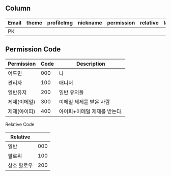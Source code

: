 
## Column

| Email | theme | profileImg | nickname | permission | relative | lastConnect | lastActivity |   API  |
| ----- | ----- | ---------- | -------- | ---------- | -------- | ----------- | ------------ | --- |
| PK    |       |            |          |            |          |             |              |     |

## Permission Code

| Permission | Code | Description      |
| ---------- | ---- | ---------------- |
| 어드민        | 000  | 나                |
| 관리자        | 100  | 매니저              |
| 일반유저       | 200  | 일반 유저들           |
| 제제(이메일)    | 300  | 이메일 제제를 받은 사람    |
| 제제(아이피)    | 400  | 아이피+이메일 제제를 받는다. |

Relative Code

| Relative    |     |
| ----------- | --- |
| 일반        | 000 |
| 팔로워      | 100 |
| 상호 팔로우 | 200    |
